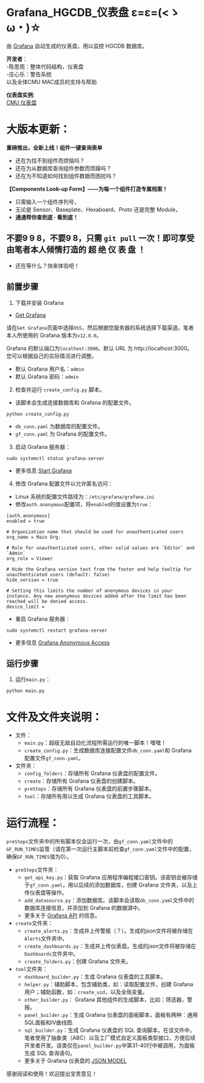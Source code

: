 # Grafana_HGCDB_仪表盘 ε=ε=(<ゝω・)☆
由 [Grafana](https://github.com/grafana/grafana?tab=readme-ov-file) 自动生成的仪表盘，用以监控 HGCDB 数据库。

**开发者**：  
-陈思雨：整体代码结构，仪表盘  
-庄心乐：警告系统  
以及全体CMU MAC成员的支持与帮助

**仪表盘实例**:   
[CMU 仪表盘](https://cmuhgcdashboard.phys.cmu.edu:3000/dashboards)

# 大版本更新：
**重磅推出，全新上线！组件一键查询表单**  
- 还在为找不到组件而烦恼吗？
- 还在为从数据库查询组件参数而烦躁吗？
- 还在为不知道如何找到组件数据而困扰吗？

**【Components Look-up Form】——为每一个组件打造专属档案！**
- 只需输入一个组件序列号，
- 无论是 Sensor、Baseplate、Hexaboard、Proto 还是完整 Module，
- **通通帮你查到底 · 看到底！**

## 不要9 9 8，不要9 8，只需 `git pull` 一次！即可享受由笔者本人倾情打造的 超 绝 仪 表 盘 ！

- 还在等什么？快来体验吧！


## 前置步骤
1. 下载并安装 Grafana
- [Get Grafana](https://grafana.com/get)

请在`Get Grafana`页面中选择`OSS`，然后根据您服务器的系统选择下载渠道。笔者本人所使用的 Grafana 版本为`v12.0.0`。

Grafana 的默认端口为`localhost:3000`。默认 URL 为 http://localhost:3000。 您可以根据自己的实际情况进行调整。
- 默认 Grafana 用户名：`admin`
- 默认 Grafana 密码：`admin`

2. 检查并运行 `create_config.py` 脚本。
- 该脚本会生成连接数据库和 Grafana 的配置文件。
```
python create_config.py
```
- `db_conn.yaml` 为数据库的配置文件。
- `gf_conn.yaml` 为 Grafana 的配置文件。

3. 启动 Grafana 服务器：
```
sudo systemctl status grafana-server
```
- 更多信息 [Start Grafana](https://grafana.com/docs/grafana/latest/setup-grafana/start-restart-grafana/)

4. 修改 Grafana 配置文件以允许匿名访问：
- Linux 系统的配置文件路径为：`/etc/grafana/grafana.ini`
- 修改`auth.anonymous`配置项，将`enabled`的值设置为`true`：
```
[auth.anonymous]
enabled = true

# Organization name that should be used for unauthenticated users
org_name = Main Org.

# Role for unauthenticated users, other valid values are `Editor` and `Admin`
org_role = Viewer

# Hide the Grafana version text from the footer and help tooltip for unauthenticated users (default: false)
hide_version = true

# Setting this limits the number of anonymous devices in your instance. Any new anonymous devices added after the limit has been reached will be denied access.
device_limit =
```
- 重启 Grafana 服务器：
```
sudo systemctl restart grafana-server
```
- 更多信息 [Grafana Anonymous Access](https://grafana.com/docs/grafana/latest/setup-grafana/configure-security/configure-authentication/anonymous-auth/)


## 运行步骤
1. 运行`main.py`：
```
python main.py
```


# 文件及文件夹说明：
- 文件：
    - `main.py`：超级无敌自动化流程所需运行的唯一脚本！嘿嘿！
    - `create_config.py`：生成数据库连接配置文件`db_conn.yaml`和 Grafana 配置文件`gf_conn.yaml`。
- 文件夹：
    - `config_folders`：存储所有 Grafana 仪表盘的配置文件。
    - `create`：存储所有 Grafana 仪表盘的创建脚本。
    - `preSteps`：存储所有 Grafana 仪表盘的前置步骤脚本。
    - `tool`：存储所有用以生成 Grafana 仪表盘的工具脚本。


# 运行流程：
`preSteps`文件夹中的所有脚本仅会运行一次，由`gf_conn.yaml`文件中的`GF_RUN_TIMES`监管（请在第一次运行主脚本前检查`gf_conn.yaml`文件中的配置，确保`GF_RUN_TIMES`值为0）。
- `preSteps`文件夹：
    - `get_api_key.py`：获取 Grafana 应用程序编程接口密钥。该密钥会被存储于`gf_conn.yaml`，用以后续的添加数据库，创建 Grafana 文件夹，以及上传仪表盘等操作。
    - `add_datasource.py`：添加数据库。该脚本会读取`db_conn.yaml`文件中的数据库连接信息，并添加到 Grafana 的数据源中。
    - 更多关于 [Grafana API](https://grafana.com/docs/grafana/latest/developers/http_api/) 的信息。
- `create`文件夹：
    - `create_alerts.py`：生成并上传警报（？）。生成的json文件将被存储在`Alerts`文件夹中。
    - `create_dashboards.py`：生成并上传仪表盘。生成的json文件将被存储在`Dashboards`文件夹中。
    - `create_folders.py`：创建 Grafana 文件夹。
- `tool`文件夹：
    - `dashboard_builder.py`：生成 Grafana 仪表盘的工具脚本。
    - `helper.py`：辅助脚本，包含辅助类，如：读取配置文件，创建 Grafana 用户；辅助函数，如：`create_uid`，以及全局变量。
    - `other_builder.py`： Grafana 其他组件的生成脚本，比如：筛选器，警报。
    - `panel_builder.py`：生成 Grafana 仪表盘的面板脚本，面板有两种：通用SQL面板和IV曲线图.
    - `sql_builder.py`：生成 Grafana 仪表盘的 SQL 查询脚本。在该文件中，笔者使用了抽象类（ABC）以及工厂模式自定义面板类型接口，方便后续开发者开发。该类仅在`panel_builder.py`中第31-40行中被调用，为面板生成 SQL 查询语句。
    - 更多关于 Grafana 仪表盘的 [JSON MODEL](https://grafana.com/docs/grafana/latest/dashboards/build-dashboards/view-dashboard-json-model/)
  
感谢阅读和使用！欢迎提出宝贵意见！